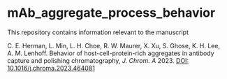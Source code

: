 # mAb_aggregate_process_behavior

This repository contains information relevant to the manuscript

C. E. Herman, L. Min, L. H. Choe, R. W. Maurer, X. Xu, S. Ghose, K. H. Lee, A. M. Lenhoff. Behavior of host-cell-protein-rich aggregates in antibody capture and polishing chromatography, *J. Chrom. A* 2023. [DOI: 10.1016/j.chroma.2023.464081](https://doi.org/10.1016/j.chroma.2023.464081)

